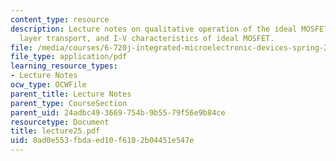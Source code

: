 ```yaml
---
content_type: resource
description: Lecture notes on qualitative operation of the ideal MOSFET, inversion
  layer transport, and I-V characteristics of ideal MOSFET.
file: /media/courses/6-720j-integrated-microelectronic-devices-spring-2007/8ad0e553fbdaed10f6102b04451e547e_lecture25.pdf
file_type: application/pdf
learning_resource_types:
- Lecture Notes
ocw_type: OCWFile
parent_title: Lecture Notes
parent_type: CourseSection
parent_uid: 24adbc49-3669-754b-9b55-79f56e9b84ce
resourcetype: Document
title: lecture25.pdf
uid: 8ad0e553-fbda-ed10-f610-2b04451e547e
---
```

